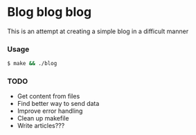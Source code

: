 # Blog blog blog

This is an attempt at creating a simple blog in a difficult manner

### Usage

```bash
$ make && ./blog
```

### TODO

- Get content from files
- Find better way to send data
- Improve error handling
- Clean up makefile
- Write articles???
